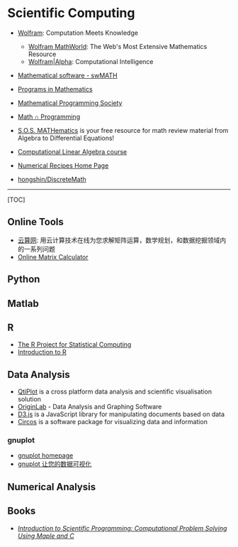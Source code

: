 # Scientific Computing

* [Wolfram](http://www.wolfram.com): Computation Meets Knowledge
  - [Wolfram MathWorld](http://mathworld.wolfram.com): The Web's Most Extensive Mathematics Resource
  - [Wolfram|Alpha](https://www.wolframalpha.com/): Computational Intelligence
* [Mathematical software - swMATH](https://www.swmath.org/)

* [Programs in Mathematics](https://www.mathprograms.org)
* [Mathematical Programming Society](http://www.mathprog.org/)
* [Math ∩ Programming](https://jeremykun.com/)

* [S.O.S. MATHematics](http://www.sosmath.com) is your free resource for math review material from Algebra to Differential Equations!

* [Computational Linear Algebra course](https://www.fast.ai/2017/07/17/num-lin-alg/)
* [Numerical Recipes Home Page](http://numerical.recipes/)
* [hongshin/DiscreteMath](https://github.com/hongshin/DiscreteMath)

------

[TOC]

## Online Tools

* [云算网](http://www.yunsuan.info): 用云计算技术在线为您求解矩阵运算，数学规划，和数据挖掘领域内的一系列问题
* [Online Matrix Calculator](http://www.bluebit.gr/matrix-calculator/)

## Python

## Matlab

## R

* [The R Project for Statistical Computing](https://www.r-project.org/)
* [Introduction to R](http://ramnathv.github.io/pycon2014-r/)

## Data Analysis

* [QtiPlot](https://www.qtiplot.com/) is a cross platform data analysis and scientific visualisation solution
* [OriginLab](https://www.originlab.com/) - Data Analysis and Graphing Software
* [D3.js](https://d3js.org/) is a JavaScript library for manipulating documents based on data
* [Circos](http://circos.ca/) is a software package for visualizing data and information

### gnuplot

* [gnuplot homepage](http://www.gnuplot.info/)
* [gnuplot 让您的数据可视化](https://www.ibm.com/developerworks/cn/linux/l-gnuplot/)

## Numerical Analysis

## Books

* *[Introduction to Scientific Programming: Computational Problem Solving Using Maple and C](https://www.cs.utah.edu/~zachary/IntroSciProg.html)*

